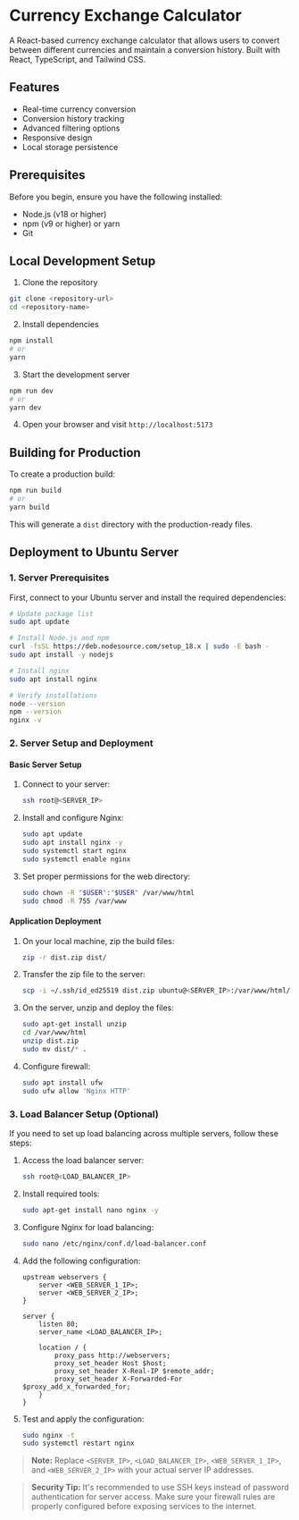 # Currency Exchange Calculator

A React-based currency exchange calculator that allows users to convert between different currencies and maintain a conversion history. Built with React, TypeScript, and Tailwind CSS.

## Features

- Real-time currency conversion
- Conversion history tracking
- Advanced filtering options
- Responsive design
- Local storage persistence

## Prerequisites

Before you begin, ensure you have the following installed:
- Node.js (v18 or higher)
- npm (v9 or higher) or yarn
- Git

## Local Development Setup

1. Clone the repository
```bash
git clone <repository-url>
cd <repository-name>
```

2. Install dependencies
```bash
npm install
# or
yarn
```

3. Start the development server
```bash
npm run dev
# or
yarn dev
```

4. Open your browser and visit `http://localhost:5173`

## Building for Production

To create a production build:

```bash
npm run build
# or
yarn build
```

This will generate a `dist` directory with the production-ready files.

## Deployment to Ubuntu Server

### 1. Server Prerequisites

First, connect to your Ubuntu server and install the required dependencies:

```bash
# Update package list
sudo apt update

# Install Node.js and npm
curl -fsSL https://deb.nodesource.com/setup_18.x | sudo -E bash -
sudo apt install -y nodejs

# Install nginx
sudo apt install nginx

# Verify installations
node --version
npm --version
nginx -v
```

### 2. Server Setup and Deployment

#### Basic Server Setup

1. Connect to your server:
   ```bash
   ssh root@<SERVER_IP>
   ```

2. Install and configure Nginx:
   ```bash
   sudo apt update
   sudo apt install nginx -y
   sudo systemctl start nginx
   sudo systemctl enable nginx
   ```

3. Set proper permissions for the web directory:
   ```bash
   sudo chown -R "$USER":"$USER" /var/www/html
   sudo chmod -R 755 /var/www
   ```

#### Application Deployment

1. On your local machine, zip the build files:
   ```bash
   zip -r dist.zip dist/
   ```

2. Transfer the zip file to the server:
   ```bash
   scp -i ~/.ssh/id_ed25519 dist.zip ubuntu@<SERVER_IP>:/var/www/html/
   ```

3. On the server, unzip and deploy the files:
   ```bash
   sudo apt-get install unzip
   cd /var/www/html
   unzip dist.zip
   sudo mv dist/* .
   ```

4. Configure firewall:
   ```bash
   sudo apt install ufw
   sudo ufw allow 'Nginx HTTP'
   ```

### 3. Load Balancer Setup (Optional)

If you need to set up load balancing across multiple servers, follow these steps:

1. Access the load balancer server:
   ```bash
   ssh root@<LOAD_BALANCER_IP>
   ```

2. Install required tools:
   ```bash
   sudo apt-get install nano nginx -y
   ```

3. Configure Nginx for load balancing:
   ```bash
   sudo nano /etc/nginx/conf.d/load-balancer.conf
   ```

4. Add the following configuration:
   ```nginx
   upstream webservers {
       server <WEB_SERVER_1_IP>;
       server <WEB_SERVER_2_IP>;
   }

   server {
       listen 80;
       server_name <LOAD_BALANCER_IP>;

       location / {
           proxy_pass http://webservers;
           proxy_set_header Host $host;
           proxy_set_header X-Real-IP $remote_addr;
           proxy_set_header X-Forwarded-For $proxy_add_x_forwarded_for;
       }
   }
   ```

5. Test and apply the configuration:
   ```bash
   sudo nginx -t
   sudo systemctl restart nginx
   ```

> **Note:** Replace `<SERVER_IP>`, `<LOAD_BALANCER_IP>`, `<WEB_SERVER_1_IP>`, and `<WEB_SERVER_2_IP>` with your actual server IP addresses.

> **Security Tip:** It's recommended to use SSH keys instead of password authentication for server access. Make sure your firewall rules are properly configured before exposing services to the internet.
